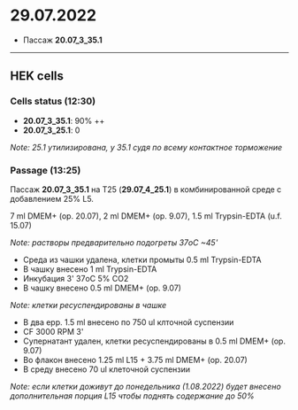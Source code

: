 29.07.2022
==========

- Пассаж **20.07_3_35.1**

---

## HEK cells
### Cells status (12:30)
- **20.07_3_35.1**: 90% ++
- **20.07_3_25.1**: 0

*Note: 25.1 утилизирована, у 35.1 судя по всему контактное торможение*

### Passage (13:25) 
Пассаж **20.07_3_35.1** на T25 (**29.07_4_25.1**) в комбинированной среде с добавлением 25% L5.

7 ml DMEM+ (op. 20.07), 2 ml DMEM+ (op. 9.07), 1.5 ml Trypsin-EDTA (u.f. 15.07)

*Note: растворы предварительно подогреты 37oC \~45'*

- Среда из чашки удалена, клетки промыты 0.5 ml Trypsin-EDTA
- В чашку внесено 1 ml Trypsin-EDTA
- Инкубация 3' 37oC 5% CO2
- В чашку внесено 0.5 ml DMEM+ (op. 9.07)

*Note: клетки ресуспендированы в чашке*

- В два epp. 1.5 ml внесено по 750 ul клточной суспензии
- CF 3000 RPM 3'
- Супернатант удален, клетки ресуспендированы в 0.5 ml DMEM+ (op. 9.07)
- Во флакон внесено 1.25 ml L15 + 3.75 ml DMEM+ (op. 20.07)
- В среду внесено 70 ul клеточной суспензии

*Note: если клетки доживут до понедельника (1.08.2022) будет внесено дополнительная порция L15 чтобы поднять содержание до 50%*